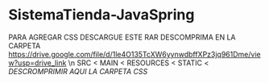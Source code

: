 # SistemaTienda-JavaSpring

PARA AGREGAR CSS DESCARGUE ESTE RAR DESCOMPRIMA EN LA CARPETA https://drive.google.com/file/d/1le4O135TcXW6yynwdbffXPz3jq961Dme/view?usp=drive_link \n
SRC < MAIN < RESOURCES < STATIC < *DESCROMPRIMIR AQUI LA CARPETA CSS* 
